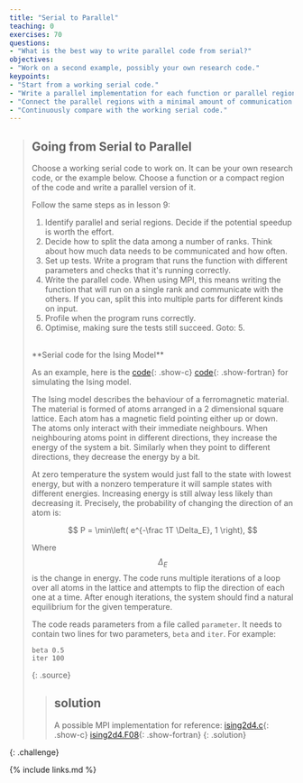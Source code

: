 ```yaml
---
title: "Serial to Parallel"
teaching: 0
exercises: 70
questions:
- "What is the best way to write parallel code from serial?"
objectives:
- "Work on a second example, possibly your own research code."
keypoints:
- "Start from a working serial code."
- "Write a parallel implementation for each function or parallel region."
- "Connect the parallel regions with a minimal amount of communication."
- "Continuously compare with the working serial code."
---
```


>## Going from Serial to Parallel
>
>Choose a working serial code to work on. It can be your own research code, or
>the example below. Choose a function or a compact region
>of the code and write a parallel version of it.
>
>Follow the same steps as in lesson 9:
> 1. Identify parallel and serial regions.
>    Decide if the potential speedup is worth the effort.
> 2. Decide how to split the data among a number of ranks.
>    Think about how much data needs to be communicated
>    and how often.
> 3. Set up tests. Write a program that runs the function
>    with different parameters and checks that it's
>    running correctly.
> 4. Write the parallel code. When using MPI, this means
>    writing the function that will run on a single rank
>    and communicate with the others.
>    If you can, split this into multiple parts
>    for different kinds on input.
> 5. Profile when the program runs correctly.
> 6. Optimise, making sure the tests still succeed. Goto: 5.
>
> <br/>
> **Serial code for the Ising Model**
>
> As an example, here is the
> [code](../code/ising/ising2d4.c){: .show-c}
> [code](../code/ising/ising2d4.F08){: .show-fortran}
> for simulating the Ising model.
>
> The Ising model describes the behaviour of a ferromagnetic
> material. The material is formed of atoms arranged in a
> 2 dimensional square lattice. Each atom has a magnetic field
> pointing either up or down. The atoms only interact with their
> immediate neighbours. When neighbouring atoms point in
> different directions, they increase the energy of the system
> a bit. Similarly when they point to different directions, they
> decrease the energy by a bit.
>
> At zero temperature the system would just fall to the state with
> lowest energy, but with a nonzero temperature it will sample
> states with different energies. Increasing energy is still
> alway less likely than decreasing it. Precisely, the probability
> of changing the direction of an atom is:
>
> $$ P = \min\left( e^{-\frac 1T \Delta_E}, 1 \right), $$
>
> Where $$\Delta_E$$ is the change in energy.
> The code runs multiple iterations of a loop over all atoms in the
> lattice and attempts to flip the direction of each one at a time.
> After enough iterations, the system should find a natural equilibrium
> for the given temperature.
>
> The code reads parameters from a file called `parameter`. It needs
> to contain two lines for two parameters, `beta` and `iter`.
> For example:
> ~~~
> beta 0.5
> iter 100
> ~~~
> {: .source}
>
>
>>## solution
>>
>> A possible MPI implementation for reference:
>> [ising2d4.c](../code/ising/ising2d4_mpi.c){: .show-c}
>> [ising2d4.F08](../code/ising/ising2d4_mpi.F08){: .show-fortran}
>{: .solution}
>
{: .challenge}


{% include links.md %}
